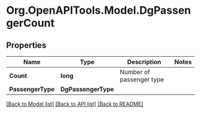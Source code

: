 # Org.OpenAPITools.Model.DgPassengerCount

## Properties

Name | Type | Description | Notes
------------ | ------------- | ------------- | -------------
**Count** | **long** | Number of passenger type | 
**PassengerType** | **DgPassengerType** |  | 

[[Back to Model list]](../README.md#documentation-for-models) [[Back to API list]](../README.md#documentation-for-api-endpoints) [[Back to README]](../README.md)

